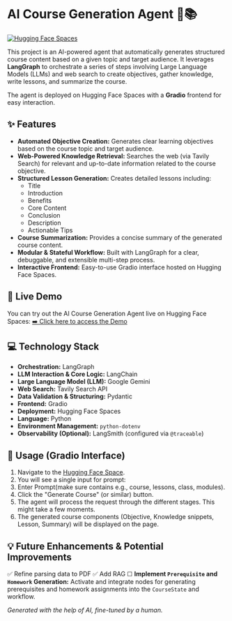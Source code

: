 # AI Course Generation Agent 🤖📚

[![Hugging Face Spaces](https://img.shields.io/badge/%F0%9F%A4%97%20Hugging%20Face-Spaces-blue)](https://huggingface.co/spaces/Tyullix14/course_maker)
<!-- Optional: Add a GitHub repo link if you have one -->
<!-- [![GitHub Repository](https://img.shields.io/badge/GitHub-Repository-lightgrey)](YOUR_GITHUB_REPO_LINK_HERE) -->

This project is an AI-powered agent that automatically generates structured course content based on a given topic and target audience. It leverages **LangGraph** to orchestrate a series of steps involving Large Language Models (LLMs) and web search to create objectives, gather knowledge, write lessons, and summarize the course.

The agent is deployed on Hugging Face Spaces with a **Gradio** frontend for easy interaction.

## ✨ Features

*   **Automated Objective Creation:** Generates clear learning objectives based on the course topic and target audience.
*   **Web-Powered Knowledge Retrieval:** Searches the web (via Tavily Search) for relevant and up-to-date information related to the course objective.
*   **Structured Lesson Generation:** Creates detailed lessons including:
    *   Title
    *   Introduction
    *   Benefits
    *   Core Content
    *   Conclusion
    *   Description
    *   Actionable Tips
*   **Course Summarization:** Provides a concise summary of the generated course content.
*   **Modular & Stateful Workflow:** Built with LangGraph for a clear, debuggable, and extensible multi-step process.
*   **Interactive Frontend:** Easy-to-use Gradio interface hosted on Hugging Face Spaces.

## 🚀 Live Demo

You can try out the AI Course Generation Agent live on Hugging Face Spaces:
[➡️ Click here to access the Demo](https://huggingface.co/spaces/Tyullix14/course_maker)

## 💻 Technology Stack

*   **Orchestration:** LangGraph
*   **LLM Interaction & Core Logic:** LangChain
*   **Large Language Model (LLM):** Google Gemini
*   **Web Search:** Tavily Search API
*   **Data Validation & Structuring:** Pydantic
*   **Frontend:** Gradio
*   **Deployment:** Hugging Face Spaces
*   **Language:** Python
*   **Environment Management:** `python-dotenv`
*   **Observability (Optional):** LangSmith (configured via `@traceable`)

## 📖 Usage (Gradio Interface)

1.  Navigate to the [Hugging Face Space](https://huggingface.co/spaces/Tyullix14/course_maker).
2.  You will see a single input for prompt:
3.  Enter Prompt(make sure contains e.g., course, lessons, class, modules).
4.  Click the "Generate Course" (or similar) button.
5.  The agent will process the request through the different stages. This might take a few moments.
6.  The generated course components (Objective, Knowledge snippets, Lesson, Summary) will be displayed on the page.

## 💡 Future Enhancements & Potential Improvements

✅ Refine parsing data to PDF
✅ Add RAG
☐ **Implement `Prerequisite` and `Homework` Generation:** Activate and integrate nodes for generating prerequisites and homework assignments into the `CourseState` and workflow.

*Generated with the help of AI, fine-tuned by a human.*
